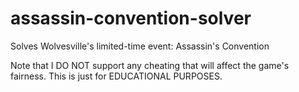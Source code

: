 # assassin-convention-solver
Solves Wolvesville's limited-time event: Assassin's Convention

Note that I DO NOT support any cheating that will affect the game's fairness. This is just for EDUCATIONAL PURPOSES.

